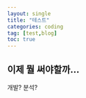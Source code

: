 ```yaml
---
layout: single
title: "테스트"
categories: coding
tag: [test,blog]
toc: true
---
```




## 이제 뭘 써야할까...

개발? 분석?
